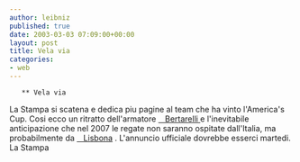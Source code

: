 ```yaml
---
author: leibniz
published: true
date: 2003-03-03 07:09:00+00:00
layout: post
title: Vela via 
categories:
- web
---
```


	   ** Vela via   
 La Stampa si scatena e dedica piu pagine al team che ha vinto l'America's Cup. Cosi ecco un ritratto dell'armatore  [   Bertarelli ][1]e l'inevitabile anticipazione che nel 2007 le regate non saranno ospitate dall'Italia, ma probabilmente da  [   Lisbona][2] . L'annuncio ufficiale dovrebbe esserci martedi.  
La Stampa

[1]:	http://www.lastampa.it/edicola/sitoweb/Cronache_italiane/art4.asp
[2]:	http://www.lastampa.it/edicola/sitoweb/Cronache_italiane/art1.asp